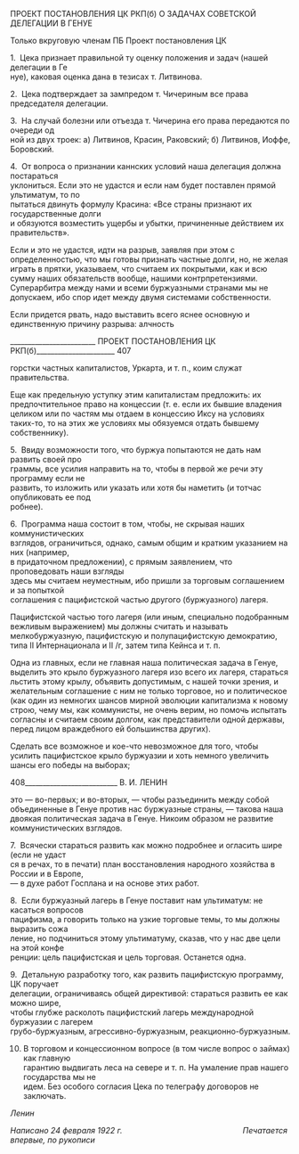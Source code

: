 ПРОЕКТ ПОСТАНОВЛЕНИЯ ЦК РКП(б) О ЗАДАЧАХ СОВЕТСКОЙ ДЕЛЕГАЦИИ В ГЕНУЕ

Только вкруговую членам ПБ Проект постановления ЦК

1.  Цека признает правильной ту оценку положения и задач (нашей делегации в Ге­  
нуе), каковая оценка дана в тезисах т. Литвинова.

2.  Цека подтверждает за зампредом т. Чичериным все права председателя делегации.

3.  На случай болезни или отъезда т. Чичерина его права передаются по очереди од­  
ной из двух троек: а) Литвинов, Красин, Раковский; б) Литвинов, Иоффе, Боровский.

4.  От вопроса о признании каннских условий наша делегация должна постараться  
уклониться. Если это не удастся и если нам будет поставлен прямой ультиматум, то по­  
пытаться двинуть формулу Красина: «Все страны признают их государственные долги  
и обязуются возместить ущербы и убытки, причиненные действием их правительств».

Если и это не удастся, идти на разрыв, заявляя при этом с определенностью, что мы готовы признать частные долги, но, не желая играть в прятки, указываем, что считаем их покрытыми, как и всю сумму наших обязательств вообще, нашими контрпретензия­ми. Суперарбитра между нами и всеми буржуазными странами мы не допускаем, ибо спор идет между двумя системами собственности.

Если придется рвать, надо выставить всего яснее основную и единственную причину разрыва: алчность

  

________________________ ПРОЕКТ ПОСТАНОВЛЕНИЯ ЦК РКП(б)______________________ 407

горстки частных капиталистов, Уркарта, и т. п., коим служат правительства.

Еще как предельную уступку этим капиталистам предложить: их предпочтительное право на концессии (т. е. если их бывшие владения целиком или по частям мы отдаем в концессию Иксу на условиях таких-то, то на этих же условиях мы обязуемся отдать бывшему собственнику).

5.  Ввиду возможности того, что буржуа попытаются не дать нам развить своей про­  
граммы, все усилия направить на то, чтобы в первой же речи эту программу если не  
развить, то изложить или указать или хотя бы наметить (и тотчас опубликовать ее под­  
робнее).

6.  Программа наша состоит в том, чтобы, не скрывая наших коммунистических  
взглядов, ограничиться, однако, самым общим и кратким указанием на них (например,  
в придаточном предложении), с прямым заявлением, что проповедовать наши взгляды  
здесь мы считаем неуместным, ибо пришли за торговым соглашением и за попыткой  
соглашения с пацифистской частью другого (буржуазного) лагеря.

Пацифистской частью того лагеря (или иным, специально подобранным вежливым выражением) мы должны считать и называть мелкобуржуазную, пацифистскую и по­лупацифистскую демократию, типа II Интернационала и II /г, затем типа Кейнса и т. п.

Одна из главных, если не главная наша политическая задача в Генуе, выделить это крыло буржуазного лагеря изо всего их лагеря, стараться льстить этому крылу, объя­вить допустимым, с нашей точки зрения, и желательным соглашение с ним не только торговое, но и политическое (как один из немногих шансов мирной эволюции капита­лизма к новому строю, чему мы, как коммунисты, не очень верим, но помочь испытать согласны и считаем своим долгом, как представители одной державы, перед лицом враждебного ей большинства других).

Сделать все возможное и кое-что невозможное для того, чтобы усилить пацифист­ское крыло буржуазии и хоть немного увеличить шансы его победы на выборах;

  

408__________________________ В. И. ЛЕНИН

это — во-первых; и во-вторых, — чтобы разъединить между собой объединенные в Ге­нуе против нас буржуазные страны, — такова наша двоякая политическая задача в Ге­нуе. Никоим образом не развитие коммунистических взглядов.

7.  Всячески стараться развить как можно подробнее и огласить шире (если не удаст­  
ся в речах, то в печати) план восстановления народного хозяйства в России и в Европе,  
— в духе работ Госплана и на основе этих работ.

8.  Если буржуазный лагерь в Генуе поставит нам ультиматум: не касаться вопросов  
пацифизма, а говорить только на узкие торговые темы, то мы должны выразить сожа­  
ление, но подчиниться этому ультиматуму, сказав, что у нас две цели на этой конфе­  
ренции: цель пацифистская и цель торговая. Останется одна.

9.  Детальную разработку того, как развить пацифистскую программу, ЦК поручает  
делегации, ограничиваясь общей директивой: стараться развить ее как можно шире,  
чтобы глубже расколоть пацифистский лагерь международной буржуазии с лагерем  
грубо-буржуазным, агрессивно-буржуазным, реакционно-буржуазным.

10. В торговом и концессионном вопросе (в том числе вопрос о займах) как главную  
гарантию выдвигать леса на севере и т. п. На умаление прав нашего государства мы не  
идем. Без особого согласия Цека по телеграфу договоров не заключать.

_Ленин_

_Написано 24 февраля 1922 г.                                                       Печатается впервые, по рукописи_